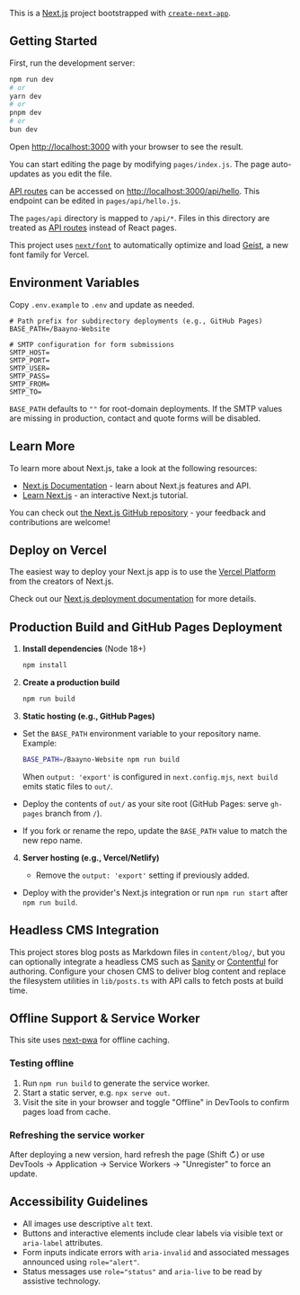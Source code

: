This is a [Next.js](https://nextjs.org) project bootstrapped with [`create-next-app`](https://nextjs.org/docs/pages/api-reference/create-next-app).

## Getting Started

First, run the development server:

```bash
npm run dev
# or
yarn dev
# or
pnpm dev
# or
bun dev
```

Open [http://localhost:3000](http://localhost:3000) with your browser to see the result.

You can start editing the page by modifying `pages/index.js`. The page auto-updates as you edit the file.

[API routes](https://nextjs.org/docs/pages/building-your-application/routing/api-routes) can be accessed on [http://localhost:3000/api/hello](http://localhost:3000/api/hello). This endpoint can be edited in `pages/api/hello.js`.

The `pages/api` directory is mapped to `/api/*`. Files in this directory are treated as [API routes](https://nextjs.org/docs/pages/building-your-application/routing/api-routes) instead of React pages.

This project uses [`next/font`](https://nextjs.org/docs/pages/building-your-application/optimizing/fonts) to automatically optimize and load [Geist](https://vercel.com/font), a new font family for Vercel.

## Environment Variables

Copy `.env.example` to `.env` and update as needed.

```
# Path prefix for subdirectory deployments (e.g., GitHub Pages)
BASE_PATH=/Baayno-Website

# SMTP configuration for form submissions
SMTP_HOST=
SMTP_PORT=
SMTP_USER=
SMTP_PASS=
SMTP_FROM=
SMTP_TO=
```

`BASE_PATH` defaults to `""` for root-domain deployments. If the SMTP values are missing in production, contact and quote forms will be disabled.

## Learn More

To learn more about Next.js, take a look at the following resources:

- [Next.js Documentation](https://nextjs.org/docs) - learn about Next.js features and API.
- [Learn Next.js](https://nextjs.org/learn-pages-router) - an interactive Next.js tutorial.

You can check out [the Next.js GitHub repository](https://github.com/vercel/next.js) - your feedback and contributions are welcome!

## Deploy on Vercel

The easiest way to deploy your Next.js app is to use the [Vercel Platform](https://vercel.com/new?utm_medium=default-template&filter=next.js&utm_source=create-next-app&utm_campaign=create-next-app-readme) from the creators of Next.js.

Check out our [Next.js deployment documentation](https://nextjs.org/docs/pages/building-your-application/deploying) for more details.

## Production Build and GitHub Pages Deployment

1. **Install dependencies** (Node 18+)

   ```bash
   npm install
   ```

2. **Create a production build**

   ```bash
   npm run build
   ```

3. **Static hosting (e.g., GitHub Pages)**

- Set the `BASE_PATH` environment variable to your repository name. Example:

  ```bash
  BASE_PATH=/Baayno-Website npm run build
  ```

  When `output: 'export'` is configured in `next.config.mjs`, `next build` emits static files to `out/`.

- Deploy the contents of `out/` as your site root (GitHub Pages: serve `gh-pages` branch from `/`).
- If you fork or rename the repo, update the `BASE_PATH` value to match the new repo name.

4. **Server hosting (e.g., Vercel/Netlify)**

   - Remove the `output: 'export'` setting if previously added.
 - Deploy with the provider's Next.js integration or run `npm run start` after `npm run build`.

## Headless CMS Integration

This project stores blog posts as Markdown files in `content/blog/`, but you can optionally integrate a headless CMS such as [Sanity](https://www.sanity.io/) or [Contentful](https://www.contentful.com/) for authoring. Configure your chosen CMS to deliver blog content and replace the filesystem utilities in `lib/posts.ts` with API calls to fetch posts at build time.

## Offline Support & Service Worker

This site uses [next-pwa](https://github.com/shadowwalker/next-pwa) for offline caching.

### Testing offline

1. Run `npm run build` to generate the service worker.
2. Start a static server, e.g. `npx serve out`.
3. Visit the site in your browser and toggle "Offline" in DevTools to confirm pages load from cache.

### Refreshing the service worker

After deploying a new version, hard refresh the page (Shift ↻) or use DevTools → Application → Service Workers → "Unregister" to force an update.

## Accessibility Guidelines

- All images use descriptive `alt` text.
- Buttons and interactive elements include clear labels via visible text or `aria-label` attributes.
- Form inputs indicate errors with `aria-invalid` and associated messages announced using `role="alert"`.
- Status messages use `role="status"` and `aria-live` to be read by assistive technology.
